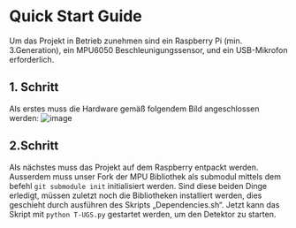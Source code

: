# Quick Start Guide
Um das Projekt in Betrieb zunehmen sind ein Raspberry Pi (min. 3.Generation), ein MPU6050 Beschleunigungssensor, und ein USB-Mikrofon erforderlich.
## 1. Schritt
Als erstes muss die Hardware gemäß folgendem Bild angeschlossen werden:
![image](https://user-images.githubusercontent.com/8748052/217887944-113fb95c-6dc0-466d-9ec7-e0cd19fd9d04.png)

## 2.Schritt
Als nächstes muss das Projekt auf dem Raspberry entpackt werden.
Ausserdem muss unser Fork der MPU Bibliothek als submodul mittels dem befehl ``git submodule init`` initialisiert werden. 
Sind diese beiden Dinge erledigt, müssen zuletzt noch die Bibliotheken installiert werden, dies geschieht durch ausführen des Skripts „Dependencies.sh“.
Jetzt kann das Skript mit ``python T-UGS.py`` gestartet werden, um den Detektor zu starten.

